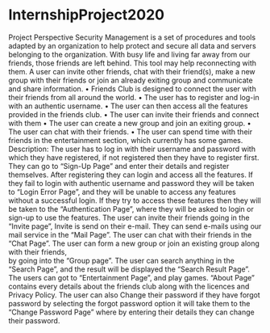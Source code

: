 # InternshipProject2020
Project Perspective
Security Management is a set of procedures and tools adapted by an organization to help protect and secure all data and servers belonging to the organization. With busy life and living far away from our friends, those friends are left behind. This tool may help reconnecting with them.
A user can invite other friends, chat with their friend(s), make a new group with their friends or join an already exiting group and communicate and share information.
•	Friends Club is designed to connect the user with their friends from all around the world.
•	The user has to register and log-in with an authentic username.
•	The user can then access all the features provided in the friends club.
•	The user can invite their friends and connect with them
•	The user can create a new group and join an exiting group.
•	The user can chat with their friends.
•	The user can spend time with their friends in the entertainment section, which currently has some games.
Description:
The user has to log in with their username and password with which they have registered, if not registered then they have to register first.
They can go to “Sign-Up Page” and enter their details and register themselves. After registering they can login and access all the features. 
If they fail to login with authentic username and password they will be taken to “Login Error Page”, and they will be unable to access any 
features without a successful login. If they try to access these features then they will be taken to the “Authentication Page”, 
where they will be asked to login or sign-up to use the features.
The user can invite their friends going in the “Invite page”, 
Invite is send on their e-mail. They can send e-mails using our mail service in the “Mail Page”. 
The user can chat with their friends in the “Chat Page”. The user can form a new group or join an existing group along with their friends,  
by going into the “Group page”. The user can search anything in the “Search Page”, and the result will be displayed the “Search Result Page”.
The users can got to “Entertainment Page”, and play games. “About Page” contains every details about the friends club along with the licences and Privacy Policy.
The user can also Change their password if they have forgot password by selecting the forgot password option it will take them to the “Change Password Page” where 
by entering their details they can change their password.
